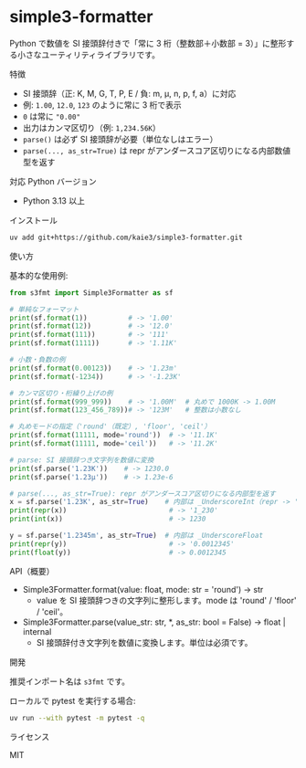 # simple3-formatter

Python で数値を SI 接頭辞付きで「常に 3 桁（整数部＋小数部 = 3）」に整形する小さなユーティリティライブラリです。

特徴
- SI 接頭辞（正: K, M, G, T, P, E / 負: m, µ, n, p, f, a）に対応
- 例: `1.00`, `12.0`, `123` のように常に 3 桁で表示
- `0` は常に `"0.00"`
- 出力はカンマ区切り（例: `1,234.56K`）
- `parse()` は必ず SI 接頭辞が必要（単位なしはエラー）
- `parse(..., as_str=True)` は repr がアンダースコア区切りになる内部数値型を返す

対応 Python バージョン
- Python 3.13 以上

インストール

```bash
uv add git+https://github.com/kaie3/simple3-formatter.git
```

使い方

基本的な使用例:

```python
from s3fmt import Simple3Formatter as sf

# 単純なフォーマット
print(sf.format(1))          # -> '1.00'
print(sf.format(12))         # -> '12.0'
print(sf.format(111))        # -> '111'
print(sf.format(1111))       # -> '1.11K'

# 小数・負数の例
print(sf.format(0.00123))    # -> '1.23m'
print(sf.format(-1234))      # -> '-1.23K'

# カンマ区切り・桁繰り上げの例
print(sf.format(999_999))    # -> '1.00M'  # 丸めで 1000K -> 1.00M
print(sf.format(123_456_789))# -> '123M'   # 整数は小数なし

# 丸めモードの指定（'round'（既定）, 'floor', 'ceil'）
print(sf.format(11111, mode='round'))  # -> '11.1K'
print(sf.format(11111, mode='ceil'))   # -> '11.2K'

# parse: SI 接頭辞つき文字列を数値に変換
print(sf.parse('1.23K'))    # -> 1230.0
print(sf.parse('1.23µ'))    # -> 1.23e-6

# parse(..., as_str=True): repr がアンダースコア区切りになる内部型を返す
x = sf.parse('1.23K', as_str=True)    # 内部は _UnderscoreInt（repr -> '1_230'）
print(repr(x))                         # -> '1_230'
print(int(x))                          # -> 1230

y = sf.parse('1.2345m', as_str=True)  # 内部は _UnderscoreFloat
print(repr(y))                         # -> '0.0012345'
print(float(y))                        # -> 0.0012345
```

API（概要）
- Simple3Formatter.format(value: float, mode: str = 'round') -> str
  - value を SI 接頭辞つきの文字列に整形します。mode は 'round' / 'floor' / 'ceil'。
- Simple3Formatter.parse(value_str: str, *, as_str: bool = False) -> float | internal
  - SI 接頭辞付き文字列を数値に変換します。単位は必須です。

開発

推奨インポート名は `s3fmt` です。

ローカルで pytest を実行する場合:

```bash
uv run --with pytest -m pytest -q
```

ライセンス

MIT


